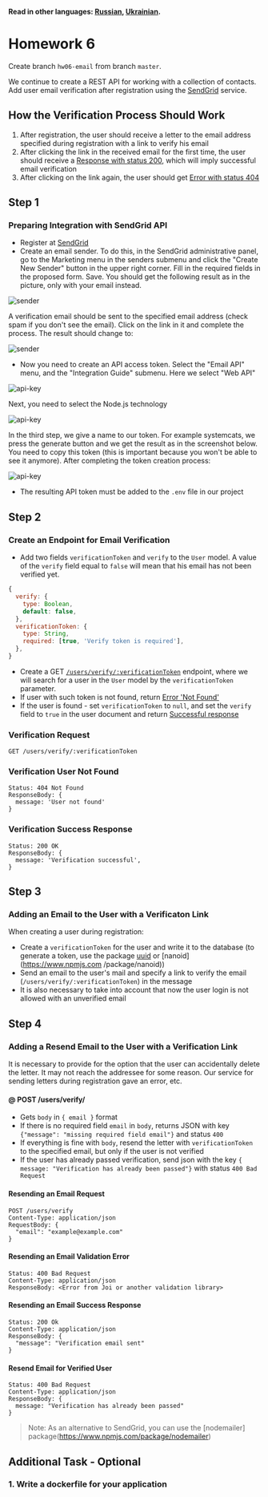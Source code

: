 **Read in other languages: [Russian](README.md), [Ukrainian](README.ua.md).**

# Homework 6

Create branch `hw06-email` from branch `master`.

We continue to create a REST API for working with a collection of contacts. Add user email verification after registration using the [SendGrid](https://sendgrid.com/) service.

## How the Verification Process Should Work

1. After registration, the user should receive a letter to the email address specified during registration with a link to verify his email
2. After clicking the link in the received email for the first time, the user should receive a [Response with status 200](#verification-success-response), which will imply successful email verification
3. After clicking on the link again, the user should get [Error with status 404](#verification-user-not-found)

## Step 1

### Preparing Integration with SendGrid API

- Register at [SendGrid](https://sendgrid.com/)
- Create an email sender. To do this, in the SendGrid administrative panel, go to the Marketing menu in the senders submenu and click the "Create New Sender" button in the upper right corner. Fill in the required fields in the proposed form. Save. You should get the following result as in the picture, only with your email instead.

![sender](sender-not-verify.png)

A verification email should be sent to the specified email address (check spam if you don't see the email). Click on the link in it and complete the process. The result should change to:

![sender](sender-verify.png)

- Now you need to create an API access token. Select the "Email API" menu, and the "Integration Guide" submenu. Here we select "Web API"

![api-key](web-api.png)

Next, you need to select the Node.js technology

![api-key](node.png)

In the third step, we give a name to our token. For example systemcats, we press the generate button and we get the result as in the screenshot below. You need to copy this token (this is important because you won't be able to see it anymore). After completing the token creation process:

![api-key](api-key.png)

- The resulting API token must be added to the `.env` file in our project

## Step 2

### Create an Endpoint for Email Verification

- Add two fields `verificationToken` and `verify` to the `User` model. A value of the `verify` field equal to `false` will mean that his email has not been verified yet.

```js
{
  verify: {
    type: Boolean,
    default: false,
  },
  verificationToken: {
    type: String,
    required: [true, 'Verify token is required'],
  },
}
```

- Create a GET [`/users/verify/:verificationToken`](#verification-request) endpoint, where we will search for a user in the `User` model by the `verificationToken` parameter.
- If user with such token is not found, return [Error 'Not Found'](#verification-user-not-found)
- If the user is found - set `verificationToken` to `null`, and set the `verify` field to `true` in the user document and return [Successful response](#verification-success-response)

### Verification Request

```shell
GET /users/verify/:verificationToken
```

### Verification User Not Found

```shell
Status: 404 Not Found
ResponseBody: {
  message: 'User not found'
}
```

### Verification Success Response

```shell
Status: 200 OK
ResponseBody: {
  message: 'Verification successful',
}
```

## Step 3

### Adding an Email to the User with a Verificaton Link

When creating a user during registration:

- Create a `verificationToken` for the user and write it to the database (to generate a token, use the package [uuid](https://www.npmjs.com/package/uuid) or [nanoid](https://www.npmjs.com /package/nanoid))
- Send an email to the user's mail and specify a link to verify the email (`/users/verify/:verificationToken`) in the message
- It is also necessary to take into account that now the user login is not allowed with an unverified email

## Step 4

### Adding a Resend Email to the User with a Verification Link

It is necessary to provide for the option that the user can accidentally delete the letter. It may not reach the addressee for some reason. Our service for sending letters during registration gave an error, etc.

#### @ POST /users/verify/

- Gets `body` in `{ email }` format
- If there is no required field `email` in `body`, returns JSON with key `{"message": "missing required field email"}` and status `400`
- If everything is fine with `body`, resend the letter with `verificationToken` to the specified email, but only if the user is not verified
- If the user has already passed verification, send json with the key `{ message: "Verification has already been passed"}` with status `400 Bad Request`

#### Resending an Email Request

```shell
POST /users/verify
Content-Type: application/json
RequestBody: {
  "email": "example@example.com"
}
```

#### Resending an Email Validation Error

```shell
Status: 400 Bad Request
Content-Type: application/json
ResponseBody: <Error from Joi or another validation library>
```

#### Resending an Email Success Response

```shell
Status: 200 Ok
Content-Type: application/json
ResponseBody: {
  "message": "Verification email sent"
}
```

#### Resend Email for Verified User

```shell
Status: 400 Bad Request
Content-Type: application/json
ResponseBody: {
  message: "Verification has already been passed"
}
```

> Note: As an alternative to SendGrid, you can use the [nodemailer] package(https://www.npmjs.com/package/nodemailer)

## Additional Task - Optional

### 1. Write a dockerfile for your application
